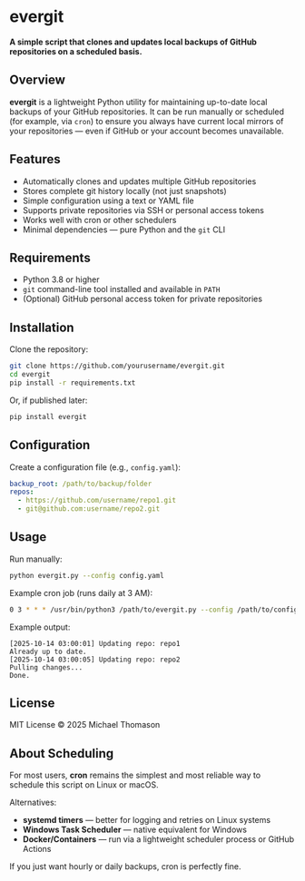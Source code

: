 # evergit

**A simple script that clones and updates local backups of GitHub repositories on a scheduled basis.**

## Overview

**evergit** is a lightweight Python utility for maintaining up-to-date local backups of your GitHub repositories.
It can be run manually or scheduled (for example, via `cron`) to ensure you always have current local mirrors of your repositories — even if GitHub or your account becomes unavailable.

## Features

* Automatically clones and updates multiple GitHub repositories
* Stores complete git history locally (not just snapshots)
* Simple configuration using a text or YAML file
* Supports private repositories via SSH or personal access tokens
* Works well with cron or other schedulers
* Minimal dependencies — pure Python and the `git` CLI

## Requirements

* Python 3.8 or higher
* `git` command-line tool installed and available in `PATH`
* (Optional) GitHub personal access token for private repositories

## Installation

Clone the repository:

```bash
git clone https://github.com/yourusername/evergit.git
cd evergit
pip install -r requirements.txt
```

Or, if published later:

```bash
pip install evergit
```

## Configuration

Create a configuration file (e.g., `config.yaml`):

```yaml
backup_root: /path/to/backup/folder
repos:
  - https://github.com/username/repo1.git
  - git@github.com:username/repo2.git
```

## Usage

Run manually:

```bash
python evergit.py --config config.yaml
```

Example cron job (runs daily at 3 AM):

```bash
0 3 * * * /usr/bin/python3 /path/to/evergit.py --config /path/to/config.yaml >> /path/to/log.txt 2>&1
```

Example output:

```
[2025-10-14 03:00:01] Updating repo: repo1
Already up to date.
[2025-10-14 03:00:05] Updating repo: repo2
Pulling changes...
Done.
```

## License

MIT License © 2025 Michael Thomason

## About Scheduling

For most users, **cron** remains the simplest and most reliable way to schedule this script on Linux or macOS.

Alternatives:

* **systemd timers** — better for logging and retries on Linux systems
* **Windows Task Scheduler** — native equivalent for Windows
* **Docker/Containers** — run via a lightweight scheduler process or GitHub Actions

If you just want hourly or daily backups, cron is perfectly fine.
